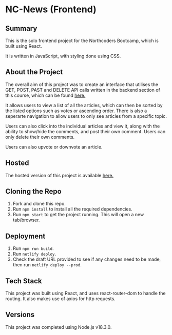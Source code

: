 # NC-News (Frontend)

## Summary

This is the solo frontend project for the Northcoders Bootcamp, which is built using React.

It is written in JavaScript, with styling done using CSS.

## About the Project

The overall aim of this project was to create an interface that utilises the GET, POST, PAST and DELETE API calls written in the backend section of this course, which can be found [here.](https://github.com/leann-e/be-nc-news-proj)

It allows users to view a list of all the articles, which can then be sorted by the listed options such as votes or ascending order. There is also a seperarte navigation to allow users to only see articles from a specific topic.

Users can also click into the individual articles and view it, along with the ability to show/hide the comments, and post their own comment. Users can only delete their own comments.

Users can also upvote or downvote an article.

## Hosted

The hosted version of this project is available [here.](https://nc-news-lw.netlify.app/?sort_by=undefined&order=undefined)

## Cloning the Repo

1. Fork and clone this repo.
2. Run `npm install` to install all the required dependencies.
3. Run `npm start` to get the project running. This will open a new tab/browser.

## Deployment

1. Run `npm run build`.
2. Run `netlify deploy`.
3. Check the draft URL provided to see if any changes need to be made, then run `netlify deploy --prod`.

## Tech Stack

This project was built using React, and uses react-router-dom to handle the routing. It also makes use of axios for http requests.

## Versions

This project was completed using Node.js v18.3.0.

